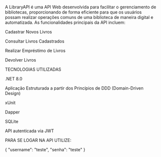 A LibraryAPI é uma API Web desenvolvida para facilitar o gerenciamento de bibliotecas, proporcionando de forma eficiente para que os usuários possam realizar operações comuns de uma biblioteca de maneira digital e automatizada. As funcionalidades principais da API incluem:


Cadastrar Novos Livros

Consultar Livros Cadastrados

Realizar Empréstimo de Livros

Devolver Livros

TECNOLOGIAS UTILIZADAS

.NET 8.0 

Aplicação Estruturada a partir dos Princípios de DDD (Domain-Driven Design)

xUnit

Dapper

SQLite

API autenticada via JWT


PARA SE LOGAR NA API UTILIZE: 

{
  "username": "teste",
  "senha": "teste"
}

